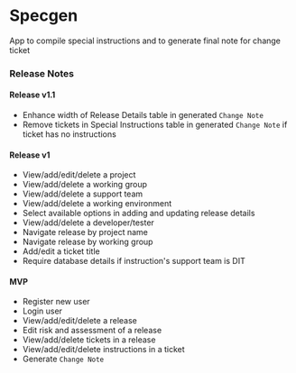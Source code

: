 # Specgen
App to compile special instructions and to generate final note for change ticket

### Release Notes

#### Release v1.1
- Enhance width of Release Details table in generated `Change Note`
- Remove tickets in Special Instructions table in generated `Change Note` if ticket has no instructions

#### Release v1
- View/add/edit/delete a project
- View/add/delete a working group
- View/add/delete a support team
- View/add/delete a working environment
- Select available options in adding and updating release details
- View/add/delete a developer/tester
- Navigate release by project name
- Navigate release by working group
- Add/edit a ticket title
- Require database details if instruction's support team is DIT

#### MVP
- Register new user
- Login user
- View/add/edit/delete a release
- Edit risk and assessment of a release
- View/add/delete tickets in a release
- View/add/edit/delete instructions in a ticket
- Generate `Change Note`


